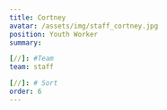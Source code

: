 ```yaml
---
title: Cortney
avatar: /assets/img/staff_cortney.jpg
position: Youth Worker
summary:

[//]: #Team
team: staff

[//]: # Sort
order: 6
---
```

